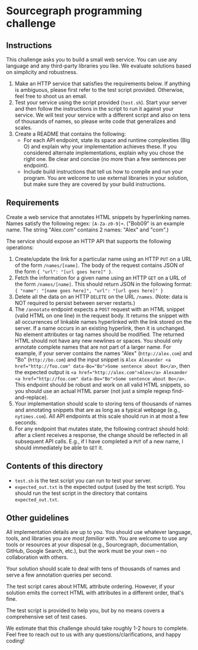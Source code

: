 Sourcegraph programming challenge
=================================

## Instructions

This challenge asks you to build a small web service. You can use any language and any third-party libraries you
like. We evaluate solutions based on simplicity and robustness.

1. Make an HTTP service that satisfies the requirements below. If anything is ambiguous, please first refer to the test script provided. Otherwise,
feel free to shoot us an email.
2. Test your service using the script provided (`test.sh`). Start your server and then follow the instructions in the script to run it against your
service. We will test your service with a different script and also on tens of thousands of names, so please write code that generalizes and scales.
3. Create a README that contains the following:
   * For each API endpoint, state its space and runtime complexities (Big O) and explain why your implementation achieves these. If you considered
   alternate implementations, explain why you chose the right one. Be clear and concise (no more than a few sentences per endpoint).
   * Include build instructions that tell us how to compile and run your program. You are welcome to use external libraries in your solution, but
   make sure they are covered by your build instructions.

## Requirements

Create a web service that annotates HTML snippets by hyperlinking names. Names satisfy the following regex: `[A-Za-z0-9]+`. ("Bob09" is an example
name. The string "Alex.com" contains 2 names: "Alex" and "com".)

The service should expose an HTTP API that supports the following operations:

1. Create/update the link for a particular name using an HTTP `PUT` on a URL of the form `/names/[name]`. The body of the request contains JSON of the
form `{ "url": "[url goes here]" }`.
2. Fetch the information for a given name using an HTTP `GET` on a URL of the form `/names/[name]`. This should return JSON in the following format:
`{ "name": "[name goes here]", "url": "[url goes here]" }`
3. Delete all the data on an HTTP `DELETE` on the URL `/names`. (Note: data is NOT required to persist between server restarts.)
4. The `/annotate` endpoint expects a `POST` request with an HTML snippet (valid HTML on one line) in the request
body. It returns the snippet with all occurrences of linkable names hyperlinked with the link stored on the server. If a
name occurs in an existing hyperlink, then it is unchanged. No element attributes or tag names should be modified. The
returned HTML should not have any new newlines or spaces. You should only annotate complete names that are not part of a
larger name. For example, if your server contains the names "Alex" (`http://alex.com`) and "Bo" (`http://bo.com`) and
the input snippet is `Alex Alexander <a href="http://foo.com" data-Bo="Bo">Some sentence about Bo</a>`, then the
expected output is `<a href="http://alex.com">Alex</a> Alexander <a href="http://foo.com" data-Bo="Bo">Some sentence
about Bo</a>`. This endpoint should be robust and work on all valid HTML snippets, so you should use an actual HTML
parser (not just a simple regexp find-and-replace).
5. Your implementation should scale to storing tens of thousands of names and annotating snippets that are as long as a typical webpage (e.g.,
`nytimes.com`). All API endpoints at this scale should run in at most a few seconds.
6. For any endpoint that mutates state, the following contract should hold: after a client receives a response, the change should be reflected in all
subsequent API calls. E.g., if I have completed a `PUT` of a new name, I should immediately be able to `GET` it.

## Contents of this directory
- `test.sh` is the test script you can run to test your server.
- `expected_out.txt` is the expected output (used by the test script). You should run the test script in the directory that contains `expected_out.txt`.

## Other guidelines

All implementation details are up to you. You should use whatever language, tools, and libraries you are *most familiar* with. You are welcome to use
any tools or resources at your disposal (e.g., Sourcegraph, documentation, GitHub, Google Search, etc.), but the work must be your own – no
collaboration with others.

Your solution should scale to deal with tens of thousands of names and serve a few annotation queries per second.

The test script cares about HTML attribute ordering. However, if your solution emits the correct HTML with attributes in a different order, that's fine.

The test script is provided to help you, but by no means covers a comprehensive set of test cases.

We estimate that this challenge should take roughly 1-2 hours to complete. Feel free to reach out to us with any questions/clarifications, and happy coding!
